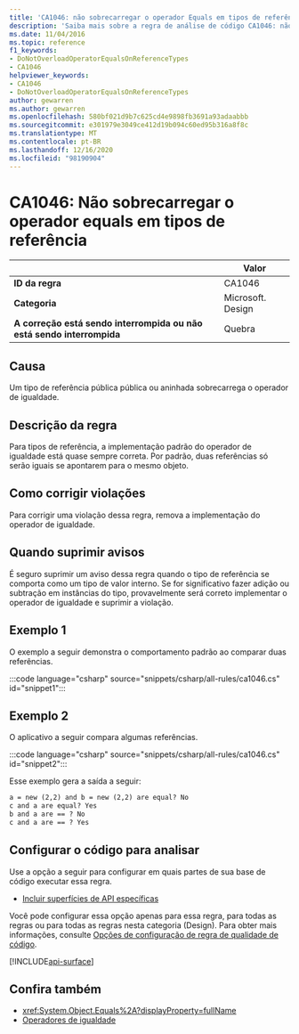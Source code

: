 ```yaml
---
title: 'CA1046: não sobrecarregar o operador Equals em tipos de referência (análise de código)'
description: 'Saiba mais sobre a regra de análise de código CA1046: não sobrecarregar o operador Equals em tipos de referência'
ms.date: 11/04/2016
ms.topic: reference
f1_keywords:
- DoNotOverloadOperatorEqualsOnReferenceTypes
- CA1046
helpviewer_keywords:
- CA1046
- DoNotOverloadOperatorEqualsOnReferenceTypes
author: gewarren
ms.author: gewarren
ms.openlocfilehash: 580bf021d9b7c625cd4e9898fb3691a93adaabbb
ms.sourcegitcommit: e301979e3049ce412d19b094c60ed95b316a8f8c
ms.translationtype: MT
ms.contentlocale: pt-BR
ms.lasthandoff: 12/16/2020
ms.locfileid: "98190904"
---
```

# <a name="ca1046-do-not-overload-operator-equals-on-reference-types"></a>CA1046: Não sobrecarregar o operador equals em tipos de referência

| | Valor |
|-|-|
| **ID da regra** |CA1046|
| **Categoria** |Microsoft. Design|
| **A correção está sendo interrompida ou não está sendo interrompida** |Quebra|

## <a name="cause"></a>Causa

Um tipo de referência pública pública ou aninhada sobrecarrega o operador de igualdade.

## <a name="rule-description"></a>Descrição da regra

Para tipos de referência, a implementação padrão do operador de igualdade está quase sempre correta. Por padrão, duas referências só serão iguais se apontarem para o mesmo objeto.

## <a name="how-to-fix-violations"></a>Como corrigir violações

Para corrigir uma violação dessa regra, remova a implementação do operador de igualdade.

## <a name="when-to-suppress-warnings"></a>Quando suprimir avisos

É seguro suprimir um aviso dessa regra quando o tipo de referência se comporta como um tipo de valor interno. Se for significativo fazer adição ou subtração em instâncias do tipo, provavelmente será correto implementar o operador de igualdade e suprimir a violação.

## <a name="example-1"></a>Exemplo 1

O exemplo a seguir demonstra o comportamento padrão ao comparar duas referências.

:::code language="csharp" source="snippets/csharp/all-rules/ca1046.cs" id="snippet1":::

## <a name="example-2"></a>Exemplo 2

O aplicativo a seguir compara algumas referências.

:::code language="csharp" source="snippets/csharp/all-rules/ca1046.cs" id="snippet2":::

Esse exemplo gera a saída a seguir:

```txt
a = new (2,2) and b = new (2,2) are equal? No
c and a are equal? Yes
b and a are == ? No
c and a are == ? Yes
```

## <a name="configure-code-to-analyze"></a>Configurar o código para analisar

Use a opção a seguir para configurar em quais partes de sua base de código executar essa regra.

- [Incluir superfícies de API específicas](#include-specific-api-surfaces)

Você pode configurar essa opção apenas para essa regra, para todas as regras ou para todas as regras nesta categoria (Design). Para obter mais informações, consulte [Opções de configuração de regra de qualidade de código](../code-quality-rule-options.md).

[!INCLUDE[api-surface](~/includes/code-analysis/api-surface.md)]

## <a name="see-also"></a>Confira também

- <xref:System.Object.Equals%2A?displayProperty=fullName>
- [Operadores de igualdade](../../../standard/design-guidelines/equality-operators.md)
